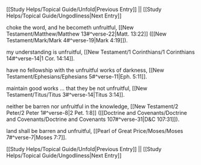 [[Study Helps/Topical Guide/Unfold|Previous Entry]]  ||  [[Study Helps/Topical Guide/Ungodliness|Next Entry]]

 choke the word, and he becometh unfruitful, [[New Testament/Matthew/Matthew 13#^verse-22|Matt. 13:22]] ([[New Testament/Mark/Mark 4#^verse-19|Mark 4:19]]).

 my understanding is unfruitful, [[New Testament/1 Corinthians/1 Corinthians 14#^verse-14|1 Cor. 14:14]].

 have no fellowship with the unfruitful works of darkness, [[New Testament/Ephesians/Ephesians 5#^verse-11|Eph. 5:11]].

 maintain good works ... that they be not unfruitful, [[New Testament/Titus/Titus 3#^verse-14|Titus 3:14]].

 neither be barren nor unfruitful in the knowledge, [[New Testament/2 Peter/2 Peter 1#^verse-8|2 Pet. 1:8]] ([[Doctrine and Covenants/Doctrine and Covenants/Doctrine and Covenants 107#^verse-31|D&C 107:31]]).

 land shall be barren and unfruitful, [[Pearl of Great Price/Moses/Moses 7#^verse-7|Moses 7:7]].

[[Study Helps/Topical Guide/Unfold|Previous Entry]]  ||  [[Study Helps/Topical Guide/Ungodliness|Next Entry]]
